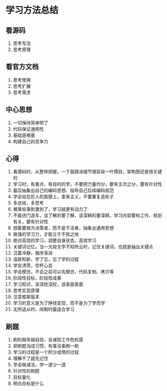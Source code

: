 # 学习方法总结

## 看源码
1. 思考写法
2. 思考原理

## 看官方文档
1. 思考使用
2. 思考扩展
3. 思考需求

## 中心思想
1. 一切保持简单明了
2. 代码保证通用性
3. 基础是根基
4. 构建自己的竞争力


## 心得
1. 看源码时，从整体把握，一下就跳进细节很容易一叶障目，架构图还是很关键的
2. 学习时，有重点、有目的的学，不要把力量均分，要有主次之分，要有针对性
3. 最后抽象出自己的编码思想、指导自己后续编码规范
4. 学会站在巨人的肩膀上，拿来主义，不要重复造轮子
5. 多总结，多思考
6. 被某些事刺激到了，学习就更有动力了
7. 不能闭门造车，该了解的要了解，该深耕的要深耕，学习内容要和工作、规划有关，要有针对性
8. 想着要做为决策者，而不是干活者，抽象出通用思想
9. 极强的学习力，才能立于不败之地
10. 绝对高效的学习，调整自身状态，高效学习
11. 关键词记忆，当一大段文字不知所云时，记住关键词，也就是抽出关键点
12. 沉着冷静，循序渐进
13. 温故知新，学了忘，忘了学的过程
14. 学会清零，空杯心态
15. 学会模仿，不会之前可以先模仿，代码复制、拷贝等
16. 阶段性目标，阶段性成果
17. 学习知识，该深挖深挖，该表面表面
18. 思考实现原理
19. 注意框架版本
20. 学习的意义是为了挣钱变现，而不是为了学而学
21. 无所适从时、闲暇时最适合学习


## 刷题
1. 刷的越多越自信，会减轻工作危机感
2. 把刷题当成习惯，有事没事刷一刷
3. 学习的过程是一个积沙成塔的过程
4. 理解不了就先记住
5. 学会做减法，学一道少一道
6. 针对性的刷题
7. 目标量化
8. 明白目标是什么






